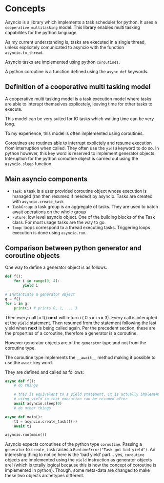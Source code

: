 # Concepts

Asyncio is a library which implements a task scheduler for python. It uses a 
`cooperative multitasking` model. This library enables multi tasking capabilites
for the python language.

As my current understanding is, tasks are executed in a single thread, unless
explicitely comunicated to asyncio with the function `asyncio.to_thread`.

Asyncio tasks are implemented using python `coroutines`.

A python coroutine is a function defined using the `async def` keywords.

## Definition of a cooperative multi tasking model

A cooperative multi tasking model is a task execution model where
tasks are able to interupt themselves explicetely, leaving time for  other tasks
to execute.

This model can be very suited for IO tasks which waiting time can be very long.

To my experience, this model is often implemented using coroutines.

Coroutines are routines able to interrupt explictely and resume execution from
interruption when called. They often use the `yield` keyword to do so. In python
however, this key word is reserved to implement generator objects. Interuption
for the python coroutine object is carried out using the `asyncio.sleep` function.

## Main asyncio components
- `Task`: a task is a user provided coroutine object whose execution is
    managed (ran then resumed if needed) by asyncio. Tasks are created with
    `asyncio.create_task`
- `TaskGroup`: a task group is an aggregate of tasks. They are used to batch
    await operations on the whole group
- `Future`: low level asyncio object. One of the building blocks of the Task
    class. For most usage tasks are the way to go.
- `loop`: loops correspond to a thread executing tasks. Triggering loops
    execution is done using `asyncio.run`.

## Comparison between python generator and coroutine objects
One way to define a generator object is as follows:

``` python
def f():
    for i in range(0, 4):
        yield i

# Instantiate a generator object
g = f()
for i in g:
    print(i) # prints 0, 1, ... 3
```

Then every call to f().__next__  will return i ( 0 <= i <= 3). Every call is interupted
at the `yield` statement. Then resumed from the statement following the last yield when
__next__ is being called again. Per the precedent section, these are the properties of 
a coroutine, therefore a generator is a coroutine.

However generator objects are of the `generator` type and not from the coroutine type.

The coroutine type implements the `__await__` method making it possible to use the
`await` key word.

They are defined and called as follows:
``` python
async def f():
    # do things

    # this is equivalent to a yield statement, it is actually implemented
    # using yield so that execution can be resumed after
    await asyncio.sleep(0)
    # do other things

async def main():
    t1 = asyncio.create_task(f())
    await t1

asyncio.run(main())
```

Asyncio expects coroutines of the python type `coroutine`. Passing a `generator` to
`create_task` raises a `RuntimeError("Task got bad yield")`. An interesting thing to
notice here is the 'bad yield' part... yes, `coroutine` objects are implemented using
the `yield` instruction as generator objects are! (which is totally logical because
this is how the concept of coroutine is implemented in python). Though, some meta-data
are changed to make these two objects archetypes different.
